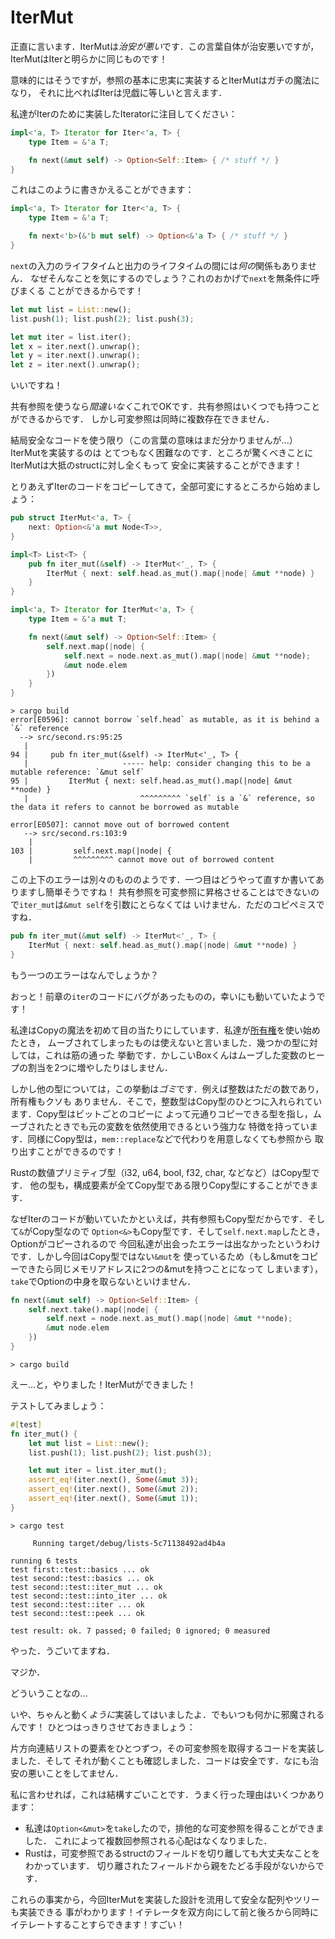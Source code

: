 # IterMut

正直に言います．IterMutは*治安が悪い*です．この言葉自体が治安悪いですが，
IterMutはIterと明らかに同じものです！

意味的にはそうですが，参照の基本に忠実に実装するとIterMutはガチの魔法になり，
それに比べればIterは児戯に等しいと言えます．

私達がIterのために実装したIteratorに注目してください：

```rust ,ignore
impl<'a, T> Iterator for Iter<'a, T> {
    type Item = &'a T;

    fn next(&mut self) -> Option<Self::Item> { /* stuff */ }
}
```

これはこのように書きかえることができます：

```rust ,ignore
impl<'a, T> Iterator for Iter<'a, T> {
    type Item = &'a T;

    fn next<'b>(&'b mut self) -> Option<&'a T> { /* stuff */ }
}
```

`next`の入力のライフタイムと出力のライフタイムの間には*何の*関係もありません．
なぜそんなことを気にするのでしょう？これのおかげで`next`を無条件に呼びまくる
ことができるからです！


```rust ,ignore
let mut list = List::new();
list.push(1); list.push(2); list.push(3);

let mut iter = list.iter();
let x = iter.next().unwrap();
let y = iter.next().unwrap();
let z = iter.next().unwrap();
```

いいですね！

共有参照を使うなら*間違いなく*これでOKです．共有参照はいくつでも持つことができるからです．
しかし可変参照は同時に複数存在できません．

結局安全なコードを使う限り（この言葉の意味はまだ分かりませんが...）IterMutを実装するのは
とてつもなく困難なのです．ところが驚くべきことにIterMutは大抵のstructに対し全くもって
安全に実装することができます！

とりあえずIterのコードをコピーしてきて，全部可変にするところから始めましょう：

```rust ,ignore
pub struct IterMut<'a, T> {
    next: Option<&'a mut Node<T>>,
}

impl<T> List<T> {
    pub fn iter_mut(&self) -> IterMut<'_, T> {
        IterMut { next: self.head.as_mut().map(|node| &mut **node) }
    }
}

impl<'a, T> Iterator for IterMut<'a, T> {
    type Item = &'a mut T;

    fn next(&mut self) -> Option<Self::Item> {
        self.next.map(|node| {
            self.next = node.next.as_mut().map(|node| &mut **node);
            &mut node.elem
        })
    }
}
```

```text
> cargo build
error[E0596]: cannot borrow `self.head` as mutable, as it is behind a `&` reference
  --> src/second.rs:95:25
   |
94 |     pub fn iter_mut(&self) -> IterMut<'_, T> {
   |                     ----- help: consider changing this to be a mutable reference: `&mut self`
95 |         IterMut { next: self.head.as_mut().map(|node| &mut **node) }
   |                         ^^^^^^^^^ `self` is a `&` reference, so the data it refers to cannot be borrowed as mutable

error[E0507]: cannot move out of borrowed content
   --> src/second.rs:103:9
    |
103 |         self.next.map(|node| {
    |         ^^^^^^^^^ cannot move out of borrowed content
```

この上下のエラーは別々のもののようです．一つ目はどうやって直すか書いてありますし簡単そうですね！
共有参照を可変参照に昇格させることはできないので`iter_mut`は`&mut self`を引数にとらなくては
いけません．ただのコピペミスですね．

```rust ,ignore
pub fn iter_mut(&mut self) -> IterMut<'_, T> {
    IterMut { next: self.head.as_mut().map(|node| &mut **node) }
}
```

もう一つのエラーはなんでしょうか？

おっと！前章の`iter`のコードにバグがあったものの，幸いにも動いていたようです！

私達はCopyの魔法を初めて目の当たりにしています．私達が[所有権][ownership]を使い始めたとき，
ムーブされてしまったものは使えないと言いました．幾つかの型に対しては，これは筋の通った
挙動です．かしこいBoxくんはムーブした変数のヒープの割当を2つに増やしたりはしません．

しかし他の型については，この挙動は*ゴミ*です．例えば整数はただの数であり，所有権もクソも
ありません．そこで，整数型はCopy型のひとつに入れられています．Copy型はビットごとのコピーに
よって元通りコピーできる型を指し，ムーブされたときでも元の変数を依然使用できるという強力な
特徴を持っています．同様にCopy型は，`mem::replace`などで代わりを用意しなくても参照から
取り出すことができるのです！

Rustの数値プリミティブ型（i32, u64, bool, f32, char, などなど）はCopy型です．
他の型も，構成要素が全てCopy型である限りCopy型にすることができます．

なぜIterのコードが動いていたかといえば，共有参照もCopy型だからです．そして`&`がCopy型なので
`Option<&>`もCopy型です．そして`self.next.map`したとき，Optionがコピーされるので
今回私達が出会ったエラーは出なかったというわけです．しかし今回はCopy型ではない`&mut`を
使っているため（もし&mutをコピーできたら同じメモリアドレスに2つの&mutを持つことになって
しまいます），`take`でOptionの中身を取らないといけません．


```rust ,ignore
fn next(&mut self) -> Option<Self::Item> {
    self.next.take().map(|node| {
        self.next = node.next.as_mut().map(|node| &mut **node);
        &mut node.elem
    })
}
```

```text
> cargo build

```

えー...と，やりました！IterMutができました！

テストしてみましょう：


```rust ,ignore
#[test]
fn iter_mut() {
    let mut list = List::new();
    list.push(1); list.push(2); list.push(3);

    let mut iter = list.iter_mut();
    assert_eq!(iter.next(), Some(&mut 3));
    assert_eq!(iter.next(), Some(&mut 2));
    assert_eq!(iter.next(), Some(&mut 1));
}
```

```text
> cargo test

     Running target/debug/lists-5c71138492ad4b4a

running 6 tests
test first::test::basics ... ok
test second::test::basics ... ok
test second::test::iter_mut ... ok
test second::test::into_iter ... ok
test second::test::iter ... ok
test second::test::peek ... ok

test result: ok. 7 passed; 0 failed; 0 ignored; 0 measured

```

やった．うごいてますね．

マジか．

どういうことなの...

いや、ちゃんと動く*ように*実装してはいましたよ．でもいつも何かに邪魔されるんです！
ひとつはっきりさせておきましょう：

片方向連結リストの要素をひとつずつ，その可変参照を取得するコードを実装しました．そして
それが動くことも確認しました．コードは安全です．なにも治安の悪いことをしてません．

私に言わせれば，これは結構すごいことです．うまく行った理由はいくつかあります：

* 私達は`Option<&mut>`を`take`したので，排他的な可変参照を得ることができました．
  これによって複数回参照される心配はなくなりました．
* Rustは，可変参照であるstructのフィールドを切り離しても大丈夫なことをわかっています．
  切り離されたフィールドから親をたどる手段がないからです．

これらの事実から，今回IterMutを実装した設計を流用して安全な配列やツリーも実装できる
事がわかります！イテレータを双方向にして前と後ろから同時にイテレートすることすらできます！すごい！

[ownership]: first-ownership.md
